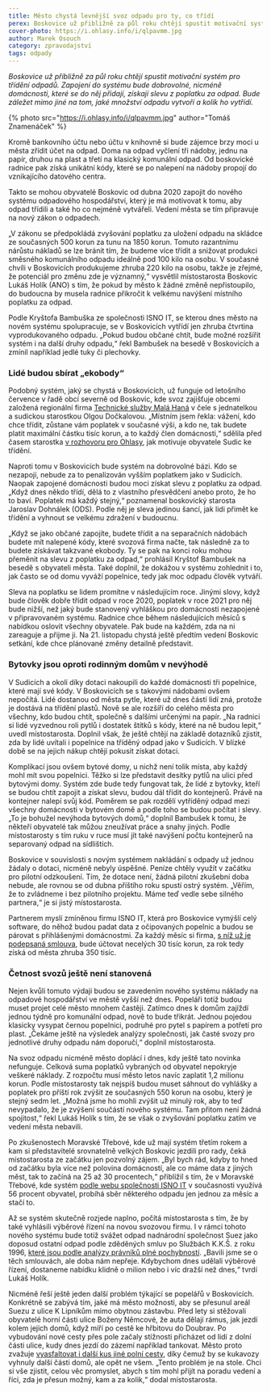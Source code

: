 ```yaml
---
title: Město chystá levnější svoz odpadu pro ty, co třídí
perex: Boskovice už přibližně za půl roku chtějí spustit motivační systém pro třídění odpadů. Zapojení do systému bude dobrovolné, nicméně domácnosti, které se do něj přidají, získají slevu z poplatku za odpad.
cover-photo: https://i.ohlasy.info/i/qlpavmm.jpg
author: Marek Osouch
category: zpravodajství
tags: odpady
---
```


*Boskovice už přibližně za půl roku chtějí spustit motivační systém pro třídění odpadů. Zapojení do systému bude dobrovolné, nicméně domácnosti, které se do něj přidají, získají slevu z poplatku za odpad. Bude záležet mimo jiné na tom, jaké množství odpadu vytvoří a kolik ho vytřídí.*

{% photo src="https://i.ohlasy.info/i/qlpavmm.jpg" author="Tomáš Znamenáček" %}

Kromě bankovního účtu nebo účtu v knihovně si bude zájemce brzy moci u města zřídit účet na odpad. Doma na odpad vyčlení tři nádoby, jednu na papír, druhou na plast a třetí na klasický komunální odpad. Od boskovické radnice pak získá unikátní kódy, které se po nalepení na nádoby propojí do vznikajícího datového centra.

Takto se mohou obyvatelé Boskovic od dubna 2020 zapojit do nového systému odpadového hospodářství, který je má motivovat k tomu, aby odpad třídili a také ho co nejméně vytvářeli. Vedení města se tím připravuje na nový zákon o odpadech.

„V zákonu se předpokládá zvyšování poplatku za uložení odpadu na skládce ze současných 500 korun za tunu na 1850 korun. Tomuto razantnímu nárůstu nákladů se lze bránit tím, že budeme více třídit a snižovat produkci směsného komunálního odpadu ideálně pod 100 kilo na osobu. V současné chvíli v Boskovicích produkujeme zhruba 220 kilo na osobu, takže je zřejmé, že potenciál pro změnu zde je významný,“ vysvětlil místostarosta Boskovic Lukáš Holík (ANO) s tím, že pokud by město k žádné změně nepřistoupilo, do budoucna by musela radnice přikročit k velkému navýšení místního poplatku za odpad.

Podle Kryštofa Bambuška ze společnosti ISNO IT, se kterou dnes město na novém systému spolupracuje, se v Boskovicích vytřídí jen zhruba čtvrtina vyprodukovaného odpadu. „Pokud budou občané chtít, bude možné rozšířit systém i na další druhy odpadu,“ řekl Bambušek na besedě v Boskovicích a zmínil například jedlé tuky či plechovky.

### Lidé budou sbírat „ekobody“

Podobný systém, jaký se chystá v Boskovicích, už funguje od letošního července v řadě obcí severně od Boskovic, kde svoz zajišťuje obcemi založená regionální firma [Technické služby Malá Haná](https://ohlasy.info/clanky/2019/05/svoz-odpadu.html) v čele s jednatelkou a sudickou starostkou Olgou Dočkalovou. „Místním jsem řekla: vážení, kdo chce třídit, zůstane vám poplatek v současné výši, a kdo ne, tak budete platit maximální částku tisíc korun, a to každý člen domácnosti,“ sdělila před časem starostka [v rozhovoru pro Ohlasy](https://ohlasy.info/clanky/2019/04/rozhovor-dockalova.html), jak motivuje obyvatele Sudic ke třídění.

Naproti tomu v Boskovicích bude systém na dobrovolné bázi. Kdo se nezapojí, nebude za to penalizován vyšším poplatkem jako v Sudicích. Naopak zapojené domácnosti budou moci získat slevu z poplatku za odpad. „Když dnes někdo třídí, dělá to z vlastního přesvědčení anebo proto, že ho to baví. Poplatek má každý stejný,“ poznamenal boskovický starosta Jaroslav Dohnálek (ODS). Podle něj je sleva jedinou šancí, jak lidi přimět ke třídění a vyhnout se velkému zdražení v budoucnu.

„Když se jako občané zapojíte, budete třídit a na separačních nádobách budete mít nalepené kódy, které svozová firma načte, tak následně za to budete získávat takzvané ekobody. Ty se pak na konci roku mohou přeměnit na slevu z poplatku za odpad,“ prohlásil Kryštof Bambušek na besedě s obyvateli města. Také doplnil, že dokážou v systému zohlednit i to, jak často se od domu vyváží popelnice, tedy jak moc odpadu člověk vytváří.

Sleva na poplatku se lidem promítne v následujícím roce. Jinými slovy, když bude člověk dobře třídit odpad v roce 2020, poplatek v roce 2021 pro něj bude nižší, než jaký bude stanovený vyhláškou pro domácnosti nezapojené v připravovaném systému. Radnice chce během následujících měsíců s nabídkou oslovit všechny obyvatele. Pak bude na každém, zda na ni zareaguje a přijme ji. Na 21. listopadu chystá ještě předtím vedení Boskovic setkání, kde chce plánované změny detailně představit.

### Bytovky jsou oproti rodinným domům v nevýhodě

V Sudicích a okolí díky dotaci nakoupili do každé domácnosti tři popelnice, které mají své kódy. V Boskovicích se s takovými nádobami ovšem nepočítá. Lidé dostanou od města pytle, které už dnes částí lidí zná, protože je dostává na třídění plastů. Nově se ale rozšíří do celého města pro všechny, kdo budou chtít, společně s dalšími určenými na papír. „Na radnici si lidé vyzvednou roli pytlů i dostatek štítků s kódy, které na ně budou lepit,“ uvedl místostarosta. Doplnil však, že ještě chtějí na základě dotazníků zjistit, zda by lidé uvítali i popelnice na tříděný odpad jako v Sudicích. V blízké době se na jejich nákup chtějí pokusit získat dotaci.

Komplikací jsou ovšem bytové domy, u nichž není tolik místa, aby každý mohl mít svou popelnici. Těžko si lze představit desítky pytlů na ulici před bytovými domy. Systém zde bude tedy fungovat tak, že lidé z bytovky, kteří se budou chtít zapojit a získat slevu, budou dál třídit do kontejnerů. Právě na kontejner nalepí svůj kód. Poměrem se pak rozdělí vytříděný odpad mezi všechny domácnosti v bytovém domě a podle toho se budou počítat i slevy. „To je bohužel nevýhoda bytových domů,“ doplnil Bambušek k tomu, že někteří obyvatelé tak můžou zneužívat práce a snahy jiných. Podle místostarosty s tím ruku v ruce musí jít také navýšení počtu kontejnerů na separovaný odpad na sídlištích.

Boskovice v souvislosti s novým systémem nakládání s odpady už jednou žádaly o dotaci, nicméně nebyly úspěšné. Peníze chtěly využít v začátku pro pilotní odzkoušení. Tím, že dotace není, žádná pilotní zkušební doba nebude, ale rovnou se od dubna příštího roku spustí ostrý systém. „Věřím, že to zvládneme i bez pilotního projektu. Máme teď vedle sebe silného partnera,“ je si jistý místostarosta.

Partnerem myslí zmíněnou firmu ISNO IT, která pro Boskovice vymýšlí celý software, do něhož budou padat data z očipovaných popelnic a budou se párovat s přihlášenými domácnostmi. Za každý měsíc si firma, [s níž už je podepsaná smlouva](https://www.hlidacstatu.cz/Detail/10261446), bude účtovat necelých 30 tisíc korun, za rok tedy získá od města zhruba 350 tisíc.

### Četnost svozů ještě není stanovená

Nejen kvůli tomuto výdaji budou se zavedením nového systému náklady na odpadové hospodářství ve městě vyšší než dnes. Popeláři totiž budou muset projet celé město mnohem častěji. Zatímco dnes k domům zajíždí jednou týdně pro komunální odpad, nově to bude třikrát. Jednou pojedou klasicky vysypat černou popelnici, podruhé pro pytel s papírem a potřetí pro plast. „Čekáme ještě na výsledek analýzy společnosti, jak časté svozy pro jednotlivé druhy odpadu nám doporučí,“ doplnil místostarosta.

Na svoz odpadu nicméně město doplácí i dnes, kdy ještě tato novinka nefunguje. Celková suma poplatků vybraných od obyvatel nepokryje veškeré náklady. Z rozpočtu musí město letos navíc zaplatit 1,2 milionu korun. Podle místostarosty tak nejspíš budou muset sáhnout do vyhlášky a poplatek pro příští rok zvýšit ze současných 550 korun na osobu, který je stejný sedm let. „Možná jsme ho mohli zvýšit už minulý rok, aby to teď nevypadalo, že je zvýšení součástí nového systému. Tam přitom není žádná spojitost,“ řekl Lukáš Holík s tím, že se však o zvyšování poplatku zatím ve vedení města nebavili. 

Po zkušenostech Moravské Třebové, kde už mají systém třetím rokem a kam si představitelé srovnatelně velkých Boskovic jezdili pro rady, čeká místostarosta ze začátku jen pozvolný zájem. „Byl bych rád, kdyby to hned od začátku byla více než polovina domácností, ale co máme data z jiných měst, tak to začíná na 25 až 30 procentech,“ přiblížil s tím, že v Moravské Třebové, kde systém [podle webu společnosti ISNO IT](https://www.mojeodpadky.cz) v současnosti využívá 56 procent obyvatel, probíhá sběr některého odpadu jen jednou za měsíc a stačí to.

Až se systém skutečně rozjede naplno, počítá místostarosta s tím, že by také vyhlásili výběrové řízení na novou svozovou firmu. I v rámci tohoto nového systému bude totiž svážet odpad nadnárodní společnost Suez jako doposud ostatní odpad podle zděděných smluv po Službách K.K.Š. z roku 1996, [které jsou podle analýzy právníků plné pochybností](https://ohlasy.info/clanky/2018/12/smlouvy-odpad.html). „Bavili jsme se o těch smlouvách, ale doba nám nepřeje. Kdybychom dnes udělali výběrové řízení, dostaneme nabídku klidně o milion nebo i víc dražší než dnes,“ tvrdí Lukáš Holík.

Nicméně řeší ještě jeden další problém týkající se popelářů v Boskovicích. Konkrétně se zabývá tím, jaké má město možnosti, aby se přesunul areál Suezu z ulice K Lipníkům mimo obytnou zástavbu. Před lety si stěžovali obyvatelé horní části ulice Boženy Němcové, že auta dělají rámus, jak jezdí kolem jejich domů, když míří po cestě ke hřbitovu do Doubrav. Po vybudování nové cesty přes pole začaly stížnosti přicházet od lidí z dolní části ulice, kudy dnes jezdí do zázemí například tankovat. Město proto zvažuje [vyasfaltovat i další kus jiné polní cesty](https://forum.ohlasy.info/t/filipika-proti-asfaltovani/272), díky čemuž by se kukavozy vyhnuly další části domů, ale opět ne všem. „Tento problém je na stole. Chci si vše zjistit, celou věc promyslet, abych s tím mohl přijít na poradu vedení a říci, zda je přesun možný, kam a za kolik,“ dodal místostarosta.
